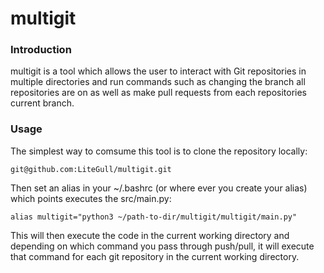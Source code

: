 # multigit

### Introduction

multigit is a tool which allows the user to interact with Git repositories in multiple directories and run commands
such as changing the branch all repositories are on as well as make pull requests from each repositories current branch.

### Usage

The simplest way to comsume this tool is to clone the repository locally:
```
git@github.com:LiteGull/multigit.git
```
Then set an alias in your ~/.bashrc (or where ever you create your alias) which points executes the src/main.py:
```
alias multigit="python3 ~/path-to-dir/multigit/multigit/main.py"
```
This will then execute the code in the current working directory and depending on which command you pass through push/pull, it will execute that command for each git repository in the current working directory.
